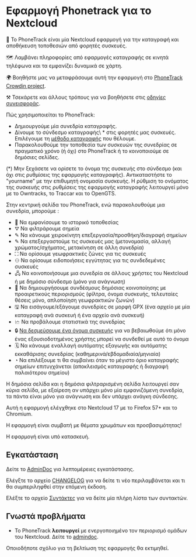 # Εφαρμογή Phonetrack για το Nextcloud

📱 Το PhoneTrack είναι μία Nextcloud εφαρμογή για την καταγραφή και αποθήκευση τοποθεσιών από φορητές συσκευές.

🗺 Λαμβάνει πληροφορίες από εφαρμογές καταγραφής σε κινητά τηλέφωνα και τα εμφανίζει δυναμικά σε χάρτη.

🌍 Βοηθήστε μας να μεταφράσουμε αυτή την εφαρμογή στο [PhoneTrack Crowdin project](https://crowdin.com/project/phonetrack).

⚒ Τσεκάρετε και άλλους τρόπους για να βοηθήσετε στις [οδηγίες συνεισφοράς](https://gitlab.com/eneiluj/phonetrack-oc/blob/master/CONTRIBUTING.md).

Πώς χρησιμοποιείται το PhoneTrack:

* Δημιουργούμε μία συνεδρία καταγραφής.
* Δίνουμε το σύνδεσμο καταγραφής\ * στις φορητές μας συσκευές. Επιλέγουμε τη [μέθοδο καταγραφής](https://gitlab.com/eneiluj/phonetrack-oc/wikis/userdoc#logging-methods) που θέλουμε.
* Παρακολουθούμε την τοποθεσία των συσκευών της συνεδρίας σε πραγματικό χρόνο (ή όχι) στο PhoneTrack ή το κοινοποιούμε σε δημόσιες σελίδες.

(\*) Μην ξεχάσετε να ορίσετε το όνομα της συσκευής στο σύνδεσμο (και όχι στις ρυθμίσεις της εφαρμογής καταγραφής). Αντικαταστήστε το "yourname" με την επιθυμητή ονομασία συσκευής. Η ρύθμιση το ονόματος της συσκευής στις ρυθμίσεις της εφαρμογής καταγραφής λειτουργεί μόνο με το Owntracks, το Traccar και το OpenGTS.

Στην κεντρική σελίδα του PhoneTrack, ενώ παρακολουθούμε μια συνεδρία, μπορούμε :

* 📍 Να εμφανίσουμε το ιστορικό τοποθεσίας
* ⛛ Να φιλτράρουμε σημεία
* ✎ Να κάνουμε χειροκίνητη επεξεργασία/προσθήκη/διαγραφή σημείων
* ✎ Να επεξεργαστούμε τις συσκευές μας (μετονομασία, αλλαγή χρώματος/σχήματος, μετακίνηση σε άλλη συνεδρία)
* ⛶ Να ορίσουμε γεωφρακτικές ζώνες για τις συσκευές
* ⚇ Να ορίσουμε ειδοποιήσεις εγγύτητας για τις συνδεδεμένες συσκευές
* 🖧 Να κοινοποιήσουμε μια συνεδρία σε άλλους χρήστες του Nextcloud ή με δημόσιο σύνδεσμο (μόνο για ανάγνωση)
* 🔗 Να δημιουργήσουμε συνδέσμους δημόσιας κοινοποίησης με προαιρετικούς περιορισμούς (φίλτρα, όνομα συσκευής, τελευταίες θέσεις μόνο, απλοποίηση γεωφρακτικών ζωνών)
* 🖫 Να εισάγουμε/εξάγουμε συνεδρίες σε μορφή GPX (ένα αρχείο με μία καταγραφή ανά συσκευή ή ένα αρχείο ανά συσκευή)
* 🗠 Να προβάλουμε στατιστικά της συνεδρίας
* 🔒 [Να δεσμεύσουμε ένα όνομα συσκευής](https://gitlab.com/eneiluj/phonetrack-oc/wikis/userdoc#device-name-reservation) για να βεβαιωθούμε ότι μόνο ένας εξουσιοδοτημένος χρήστης μπορεί να συνδεθεί με αυτό το όνομα
* 🗓 Να κάνουμε εναλλαγή αυτόματης εξαγωγής και αυτόματης εκκαθάρισης συνεδρίας (καθημερινά/εβδομαδιαία/μηνιαία)
* ◔ Να επιλέξουμε τι θα συμβαίνει όταν το μέγιστο όριο καταγραφής σημείων επιτυγχάνεται (αποκλεισμός καταγραφής ή διαγραφή παλαιότερου σημείου)

Η δημόσια σελίδα και η δημόσια φιλτραρισμένη σελίδα λειτουργεί σαν κύρια σελίδα, με εξαίρεση αν υπάρχει μόνο μία εμφανιζόμενη συνεδρία, τα πάντα είναι μόνο για ανάγνωση και δεν υπάρχει ανάγκη σύνδεσης.

Αυτή η εφαρμογή ελέγχθηκε στο Nextcloud 17 με το Firefox 57+ και το Chromium.

Η εφαρμογή είναι συμβατή με θέματα χρωμάτων και προσβασιμότητας!

Η εφαρμογή είναι υπό κατασκευή.

## Εγκατάσταση

Δείτε το [AdminDoc](https://gitlab.com/eneiluj/phonetrack-oc/wikis/admindoc) για λεπτομέρειες εγκατάστασης.

Ελέγξτε το αρχείο [CHANGELOG](https://gitlab.com/eneiluj/phonetrack-oc/blob/master/CHANGELOG.md#change-log) για να δείτε τι νέο περιλαμβάνεται και τι θα συμπεριληφθεί στην επόμενη έκδοση.

Ελέξτε το αρχείο [Συντάκτες](https://gitlab.com/eneiluj/phonetrack-oc/blob/master/AUTHORS.md#authors) για να δείτε μία πλήρη λίστα των συντακτών.

## Γνωστά προβλήματα

* Το PhoneTrack **λειτουργεί** με ενεργοποιημένο τον περιορισμό ομάδων του Nextcloud. Δείτε το [admindoc](https://gitlab.com/eneiluj/phonetrack-oc/wikis/admindoc#issue-with-phonetrack-restricted-to-some-groups-in-nextcloud).

Οποιοδήποτε σχόλιο για τη βελτίωση της εφαρμογής θα εκτιμηθεί.